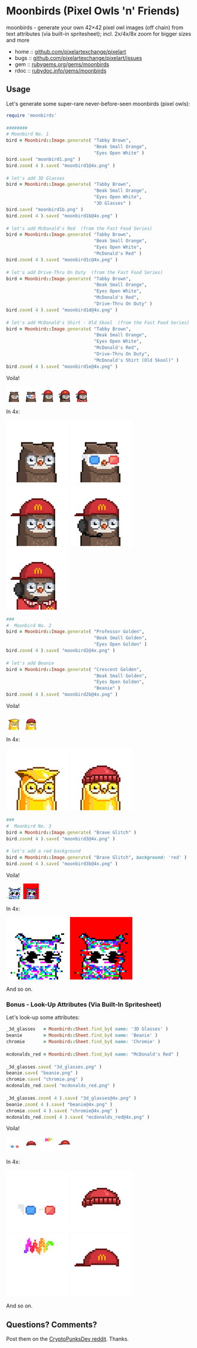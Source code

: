 # Moonbirds (Pixel Owls 'n' Friends)

moonbirds - generate your own 42×42 pixel owl images (off chain) from text attributes (via built-in spritesheet); incl. 2x/4x/8x zoom for bigger sizes and more



* home  :: [github.com/pixelartexchange/pixelart](https://github.com/pixelartexchange/pixelart)
* bugs  :: [github.com/pixelartexchange/pixelart/issues](https://github.com/pixelartexchange/pixelart/issues)
* gem   :: [rubygems.org/gems/moonbirds](https://rubygems.org/gems/moonbirds)
* rdoc  :: [rubydoc.info/gems/moonbirds](http://rubydoc.info/gems/moonbirds)




##  Usage

Let's generate some super-rare never-before-seen
moonbirds (pixel owls):

```ruby
require 'moonbirds'

########
# Moonbird No. 1
bird = Moonbird::Image.generate( "Tabby Brown",
                                 "Beak Small Orange",
                                 "Eyes Open White" )
bird.save( "moonbird1.png" )
bird.zoom( 4 ).save( "moonbird1@4x.png" )

# let's add 3D Glasses
bird = Moonbird::Image.generate( "Tabby Brown",
                                 "Beak Small Orange",
                                 "Eyes Open White",
                                 "3D Glasses" )
bird.save( "moonbird1b.png" )
bird.zoom( 4 ).save( "moonbird1b@4x.png" )

# let's add McDonald's Red  (from the Fast Food Series)
bird = Moonbird::Image.generate( "Tabby Brown",
                                 "Beak Small Orange",
                                 "Eyes Open White",
                                 "McDonald's Red" )
bird.zoom( 4 ).save( "moonbird1c@4x.png" )

# let's add Drive-Thru On Duty  (from the Fast Food Series)
bird = Moonbird::Image.generate( "Tabby Brown",
                                 "Beak Small Orange",
                                 "Eyes Open White",
                                 "McDonald's Red",
                                 "Drive-Thru On Duty" )
bird.zoom( 4 ).save( "moonbird1d@4x.png" )

# let's add McDonald's Shirt - Old Skool  (from the Fast Food Series)
bird = Moonbird::Image.generate( "Tabby Brown",
                                 "Beak Small Orange",
                                 "Eyes Open White",
                                 "McDonald's Red",
                                 "Drive-Thru On Duty",
                                 "McDonald's Shirt (Old Skool)" )
bird.zoom( 4 ).save( "moonbird1e@4x.png" )
```

Voila!

![](i/moonbird1.png)
![](i/moonbird1b.png)
![](i/moonbird1c.png)
![](i/moonbird1d.png)
![](i/moonbird1e.png)

In 4x:

![](i/moonbird1@4x.png)
![](i/moonbird1b@4x.png)
![](i/moonbird1c@4x.png)
![](i/moonbird1d@4x.png)
![](i/moonbird1e@4x.png)



```ruby
###
#  Moonbird No. 2
bird = Moonbird::Image.generate( "Professor Golden",
                                 "Beak Small Golden",
                                 "Eyes Open Golden" )
bird.zoom( 4 ).save( "moonbird2@4x.png" )

# let's add Beanie
bird = Moonbird::Image.generate( "Crescent Golden",
                                 "Beak Small Golden",
                                 "Eyes Open Golden",
                                 "Beanie" )
bird.zoom( 4 ).save( "moonbird2b@4x.png" )
```

Voila!

![](i/moonbird2.png)
![](i/moonbird2b.png)

In 4x:

![](i/moonbird2@4x.png)
![](i/moonbird2b@4x.png)



```ruby
###
#  Moonbird No. 3
bird = Moonbird::Image.generate( "Brave Glitch" )
bird.zoom( 4 ).save( "moonbird3@4x.png" )

# let's add a red background
bird = Moonbird::Image.generate( "Brave Glitch", background: 'red' )
bird.zoom( 4 ).save( "moonbird3b@4x.png" )

```

Voila!

![](i/moonbird3.png)
![](i/moonbird3b.png)

In 4x:

![](i/moonbird3@4x.png)
![](i/moonbird3b@4x.png)


And so on.

### Bonus - Look-Up Attributes (Via Built-In  Spritesheet)


Let's look-up some attributes:

```ruby
_3d_glasses   = Moonbird::Sheet.find_by( name: '3D Glasses' )
beanie        = Moonbird::Sheet.find_by( name: 'Beanie' )
chromie       = Moonbird::Sheet.find_by( name: 'Chromie' )

mcdonalds_red = Moonbird::Sheet.find_by( name: "McDonald's Red" )

_3d_glasses.save( "3d_glasses.png" )
beanie.save( "beanie.png" )
chromie.save( "chromie.png" )
mcdonalds_red.save( "mcdonalds_red.png" )

_3d_glasses.zoom( 4 ).save( "3d_glasses@4x.png" )
beanie.zoom( 4 ).save( "beanie@4x.png" )
chromie.zoom( 4 ).save( "chromie@4x.png" )
mcdonalds_red.zoom( 4 ).save( "mcdonalds_red@4x.png" )
```

Voila!

![](i/3d_glasses.png)
![](i/beanie.png)
![](i/chromie.png)
![](i/mcdonalds_red.png)

In 4x:

![](i/3d_glasses@4x.png)
![](i/beanie@4x.png)
![](i/chromie@4x.png)
![](i/mcdonalds_red@4x.png)

And so on.




## Questions? Comments?

Post them on the [CryptoPunksDev reddit](https://old.reddit.com/r/CryptoPunksDev). Thanks.
